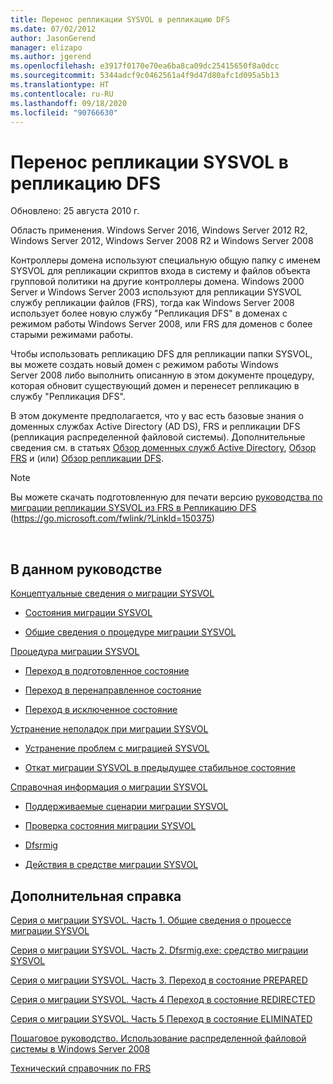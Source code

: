 ```yaml
---
title: Перенос репликации SYSVOL в репликацию DFS
ms.date: 07/02/2012
author: JasonGerend
manager: elizapo
ms.author: jgerend
ms.openlocfilehash: e3917f0170e70ea6ba8ca09dc25415650f8a0dcc
ms.sourcegitcommit: 5344adcf9c0462561a4f9d47d80afc1d095a5b13
ms.translationtype: HT
ms.contentlocale: ru-RU
ms.lasthandoff: 09/18/2020
ms.locfileid: "90766630"
---
```

# <a name="migrate-sysvol-replication-to-dfs-replication"></a>Перенос репликации SYSVOL в репликацию DFS


Обновлено: 25 августа 2010 г.

Область применения. Windows Server 2016, Windows Server 2012 R2, Windows Server 2012, Windows Server 2008 R2 и Windows Server 2008

Контроллеры домена используют специальную общую папку с именем SYSVOL для репликации скриптов входа в систему и файлов объекта групповой политики на другие контроллеры домена. Windows 2000 Server и Windows Server 2003 используют для репликации SYSVOL службу репликации файлов (FRS), тогда как Windows Server 2008 использует более новую службу "Репликация DFS" в доменах с режимом работы Windows Server 2008, или FRS для доменов с более старыми режимами работы.

Чтобы использовать репликацию DFS для репликации папки SYSVOL, вы можете создать новый домен с режимом работы Windows Server 2008 либо выполнить описанную в этом документе процедуру, которая обновит существующий домен и перенесет репликацию в службу "Репликация DFS".

В этом документе предполагается, что у вас есть базовые знания о доменных службах Active Directory (AD DS), FRS и репликации DFS (репликация распределенной файловой системы). Дополнительные сведения см. в статьях [Обзор доменных служб Active Directory](https://go.microsoft.com/fwlink/?linkid=147787), [Обзор FRS](https://go.microsoft.com/fwlink/?linkid=121763) и (или) [Обзор репликации DFS](https://go.microsoft.com/fwlink/?linkid=121762).


> [!NOTE]
> Вы можете скачать подготовленную для печати версию <a href="https://go.microsoft.com/fwlink/?linkid=150375">руководства по миграции репликации SYSVOL из FRS в Репликацию DFS</a> (https://go.microsoft.com/fwlink/?LinkId=150375)
<br>


## <a name="in-this-guide"></a>В данном руководстве

[Концептуальные сведения о миграции SYSVOL](/previous-versions/windows/it-pro/windows-server-2008-r2-and-2008/dd640170(v=ws.10))

  - [Состояния миграции SYSVOL](/previous-versions/windows/it-pro/windows-server-2008-r2-and-2008/dd641052(v=ws.10))

  - [Общие сведения о процедуре миграции SYSVOL](/previous-versions/windows/it-pro/windows-server-2008-r2-and-2008/dd639809(v=ws.10))


[Процедура миграции SYSVOL](/previous-versions/windows/it-pro/windows-server-2008-r2-and-2008/dd639860(v=ws.10))

  - [Переход в подготовленное состояние](/previous-versions/windows/it-pro/windows-server-2008-r2-and-2008/dd641193(v=ws.10))

  - [Переход в перенаправленное состояние](/previous-versions/windows/it-pro/windows-server-2008-r2-and-2008/dd641340(v=ws.10))

  - [Переход в исключенное состояние](/previous-versions/windows/it-pro/windows-server-2008-r2-and-2008/dd640254(v=ws.10))


[Устранение неполадок при миграции SYSVOL](/previous-versions/windows/it-pro/windows-server-2008-r2-and-2008/dd640395(v=ws.10))

  - [Устранение проблем с миграцией SYSVOL](/previous-versions/windows/it-pro/windows-server-2008-r2-and-2008/dd639976(v=ws.10))

  - [Откат миграции SYSVOL в предыдущее стабильное состояние](/previous-versions/windows/it-pro/windows-server-2008-r2-and-2008/dd640509(v=ws.10))


[Справочная информация о миграции SYSVOL](/previous-versions/windows/it-pro/windows-server-2008-r2-and-2008/dd640293(v=ws.10))

  - [Поддерживаемые сценарии миграции SYSVOL](/previous-versions/windows/it-pro/windows-server-2008-r2-and-2008/dd639854(v=ws.10))

  - [Проверка состояния миграции SYSVOL](/previous-versions/windows/it-pro/windows-server-2008-r2-and-2008/dd639789(v=ws.10))

  - [Dfsrmig](/previous-versions/windows/it-pro/windows-server-2008-r2-and-2008/dd641227(v=ws.10))

  - [Действия в средстве миграции SYSVOL](/previous-versions/windows/it-pro/windows-server-2008-r2-and-2008/dd639712(v=ws.10))


## <a name="additional-references"></a>Дополнительная справка

[Серия о миграции SYSVOL. Часть 1. Общие сведения о процессе миграции SYSVOL](https://techcommunity.microsoft.com/t5/storage-at-microsoft/sysvol-migration-series-part-1-8211-introduction-to-the-sysvol/ba-p/423456)

[Серия о миграции SYSVOL. Часть 2. Dfsrmig.exe: средство миграции SYSVOL](https://techcommunity.microsoft.com/t5/storage-at-microsoft/sysvol-migration-series-part-2-8211-dfsrmig-exe-the-sysvol/ba-p/423470)

[Серия о миграции SYSVOL. Часть 3. Переход в состояние PREPARED](https://techcommunity.microsoft.com/t5/storage-at-microsoft/sysvol-migration-series-part-3-migrating-to-the-prepared-state/ba-p/423503)

[Серия о миграции SYSVOL. Часть 4 Переход в состояние REDIRECTED](https://techcommunity.microsoft.com/t5/storage-at-microsoft/sysvol-migration-series-part-4-8211-migrating-to-the-8216/ba-p/423514)

[Серия о миграции SYSVOL. Часть 5 Переход в состояние ELIMINATED](https://techcommunity.microsoft.com/t5/storage-at-microsoft/sysvol-migration-series-part-5-8211-migrating-to-the-8216/ba-p/423516)

[Пошаговое руководство. Использование распределенной файловой системы в Windows Server 2008](/previous-versions/windows/it-pro/windows-server-2008-R2-and-2008/cc732863(v=ws.10))

[Технический справочник по FRS](/previous-versions/windows/it-pro/windows-server-2003/cc759297(v=ws.10))